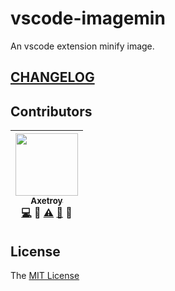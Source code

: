 # vscode-imagemin

An vscode extension minify image.

## [CHANGELOG](https://github.com/axetroy/vscode-imagemin/blob/master/CHANGELOG.md)

## Contributors

<!-- ALL-CONTRIBUTORS-LIST:START - Do not remove or modify this section -->

| [<img src="https://avatars1.githubusercontent.com/u/9758711?v=3" width="100px;"/><br /><sub>Axetroy</sub>](http://axetroy.github.io)<br />[💻](https://github.com/axetroy/vscode-imagemin/commits?author=axetroy) 🔌 [⚠️](https://github.com/axetroy/vscode-imagemin/commits?author=axetroy) [🐛](https://github.com/axetroy/vscode-imagemin/issues?q=author%3Aaxetroy) 🎨 |
| :---------------------------------------------------------------------------------------------------------------------------------------------------------------------------------------------------------------------------------------------------------------------------------------------------------------------------------------------------------------------------------------------: |


<!-- ALL-CONTRIBUTORS-LIST:END -->

## License

The [MIT License](https://github.com/axetroy/vscode-imagemin/blob/master/LICENSE)
